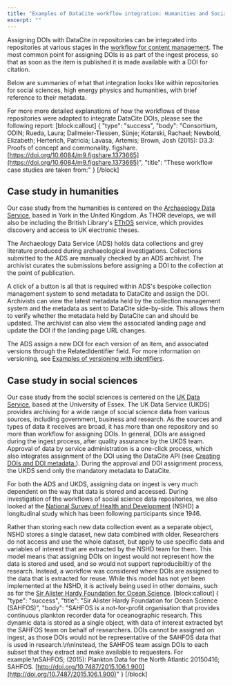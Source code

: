 ```yaml
---
title: "Examples of DataCite workflow integration: Humanities and Social Sciences"
excerpt: ""
---
```

Assigning DOIs with DataCite in repositories can be integrated into repositories at various stages in the [workflow for content management](doc:repository-workflows). The most common point for assigning DOIs is as part of the ingest process, so that as soon as the item is published it is made available with a DOI for citation.

Below are summaries of what that integration looks like within repositories for social sciences, high energy physics and humanities, with brief reference to their metadata.

For more more detailed explanations of how the workflows of these repositories were adapted to integrate DataCite DOIs, please see the following report:
[block:callout]
{
  "type": "success",
  "body": "Consortium, ODIN; Rueda, Laura; Dallmeier-Tiessen, Sünje; Kotarski, Rachael; Newbold, Elizabeth; Herterich, Patricia; Lavasa, Artemis; Brown, Josh (2015): D3.3: Proofs of concept and commonality. figshare. [https://doi.org/10.6084/m9.figshare.1373665](https://doi.org/10.6084/m9.figshare.1373665)",
  "title": "These workflow case studies are taken from:"
}
[/block]
## Case study in humanities
Our case study from the humanities is centered on the [Archaeology Data Service](http://archaeologydataservice.ac.uk), based in York in the United Kingdom. As THOR develops, we will also be including the British Library's [EThOS](http://ethos.bl.uk) service, which provides discovery and access to UK electronic theses.

The Archaeology Data Service (ADS) holds data collections and grey literature produced during archaeological investigations. Collections submitted to the ADS are manually checked by an ADS archivist. The archivist curates the submissions before assigning a DOI to the collection at the point of publication. 

A click of a button is all that is required within ADS's bespoke collection management system to send metadata to DataCite and assign the DOI. Archivists can view the latest metadata held by the collection management system and the metadata as sent to DataCite side-by-side. This allows them to verify whether the metadata held by DataCite can and should be updated. The archivist can also view the associated landing page and update the DOI if the landing page URL changes.

The ADS assign a new DOI for each version of an item, and associated versions through the RelatedIdentifier field. For more information on versioning, see [Examples of versioning with identifiers](doc:examples-of-versioning-with-identifiers).

## Case study in social sciences
Our case study from the social sciences is centered on the [UK Data Service](http://ukdataservice.ac.uk), based at the University of Essex. The UK Data Service (UKDS) provides archiving for a wide range of social science data from various sources, including government, business and research. As the sources and types of data it receives are broad, it has more than one repository and so more than workflow for assigning DOIs. In general, DOIs are assigned during the ingest process, after quality assurance by the UKDS team. Approval of data by service administration is a one-click process, which also integrates assignment of the DOI using the DataCite API (see [Creating DOIs and DOI metadata.](doc:creating-dois-and-doi-metadata)). During the approval and DOI assignment process, the UKDS send only the mandatory metadata to DataCite.

For both the ADS and UKDS, assigning data on ingest is very much dependent on the way that data is stored and accessed. During investigation of the workflows of social science data repositories, we also looked at the [National Survey of Health and Development](http://nshd.mrc.ac.uk) (NSHD) a longitudinal study which has been following participants since 1946. 

Rather than storing each new data collection event as a separate object, NSHD stores a single dataset, new data combined with older. Researchers do not access and use the whole dataset, but apply to use specific data and variables of interest that are extracted by the NSHD team for them. This model means that assigning DOIs on ingest would not represent how the data is stored and used, and so would not support reproducibiltiy of the research. Instead, a workflow was considered where DOIs are assigned to the data that is extracted for reuse. While this model has not yet been implemented at the NSHD, it is actively being used in other domains, such as for the [Sir Alister Hardy Foundation for Ocean Science](http://sahfos.ac.uk).
[block:callout]
{
  "type": "success",
  "title": "Sir Alister Hardy Foundation for Ocean Science (SAHFOS)",
  "body": "SAHFOS is a not-for-profit organisation that provides continuous plankton recorder data for oceanographic research. This dynamic data is stored as a single object, with data of interest extracted byt the SAHFOS team on behalf of researchers. DOIs cannot be assigned on ingest, as those DOIs would not be representative of the SAHFOS data that is used in research.\n\nInstead, the SAHFOS team assign DOIs to each subset that they extract and make available to requesters. For example:\nSAHFOS; (2015): Plankton Data for the North Atlantic 20150416; SAHFOS. [http://doi.org/10.7487/2015.106.1.900](http://doi.org/10.7487/2015.106.1.900)"
}
[/block]